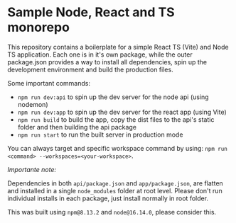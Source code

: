 # Sample Node, React and TS monorepo

This repository contains a boilerplate for a simple React TS (Vite) and Node TS application. Each one is in it's own package, while the outer package.json provides a way to install all dependencies, spin up the development environment and build the production files.

Some important commands:
- `npm run dev:api` to spin up the dev server for the node api (using nodemon)
- `npm run dev:app` to spin up the dev server for the react app (using Vite)
- `npm run build` to build the app, copy the dist files to the api's static folder and then building the api package
- `npm run start` to run the built server in production mode

You can always target and specific workspace command by using: `npm run <command> --workspaces=<your-workspace>`.

*Importante note:*

Dependencies in both `api/package.json` and `app/package.json`, are flatten and installed in a single `node_modules` folder at root level. Please don't run individual installs in each package, just install normally in root folder.

This was built using `npm@8.13.2` and `node@16.14.0`, please consider this.